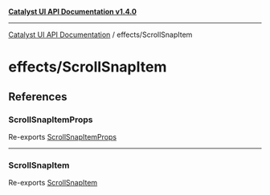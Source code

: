 [**Catalyst UI API Documentation v1.4.0**](../../README.md)

---

[Catalyst UI API Documentation](../../README.md) / effects/ScrollSnapItem

# effects/ScrollSnapItem

## References

### ScrollSnapItemProps

Re-exports [ScrollSnapItemProps](ScrollSnapItem/interfaces/ScrollSnapItemProps.md)

---

### ScrollSnapItem

Re-exports [ScrollSnapItem](ScrollSnapItem/variables/ScrollSnapItem.md)
